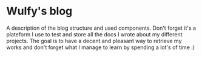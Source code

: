 # Wulfy's blog

A description of the blog structure and used components.
Don't forget it's a plateform I use to test and store all the docs I wrote about my different projects.
The goal is to have a decent and pleasant way to retrieve my works and don't forget what I manage to learn by spending a lot's of time :)

